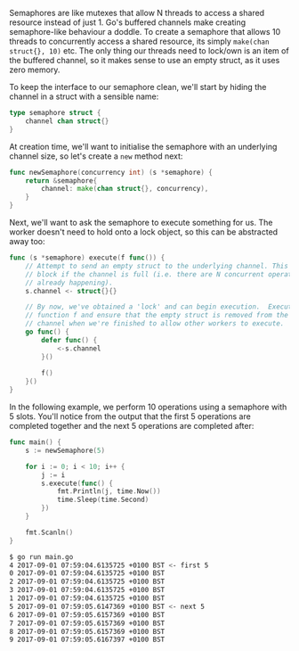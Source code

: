 Semaphores are like mutexes that allow N threads to access a shared resource instead of just 1.  Go's buffered channels make creating semaphore-like behaviour a doddle.  To create a semaphore that allows 10 threads to concurrently access a shared resource, its simply `make(chan struct{}, 10)` etc.  The only thing our threads need to lock/own is an item of the buffered channel, so it makes sense to use an empty struct, as it uses zero memory.

To keep the interface to our semaphore clean, we'll start by hiding the channel in a struct with a sensible name:

``` go
type semaphore struct {
    channel chan struct{}
}
```

At creation time, we'll want to initialise the semaphore with an underlying channel size, so let's create a `new` method next:

``` go
func newSemaphore(concurrency int) (s *semaphore) {
    return &semaphore{
        channel: make(chan struct{}, concurrency),
    }
}
```

Next, we'll want to ask the semaphore to execute something for us.  The worker doesn't need to hold onto a lock object, so this can be abstracted away too:

``` go
func (s *semaphore) execute(f func()) {
    // Attempt to send an empty struct to the underlying channel. This will
    // block if the channel is full (i.e. there are N concurrent operations
    // already happening).
    s.channel <- struct{}{}

    // By now, we've obtained a 'lock' and can begin execution.  Execute
    // function f and ensure that the empty struct is removed from the
    // channel when we're finished to allow other workers to execute.
    go func() {
        defer func() {
            <-s.channel
        }()
        
        f()
    }()
}
```

In the following example, we perform 10 operations using a semaphore with 5 slots.  You'll notice from the output that the first 5 operations are completed together and the next 5 operations are completed after:

``` go
func main() {
    s := newSemaphore(5)

    for i := 0; i < 10; i++ {
        j := i
        s.execute(func() {
            fmt.Println(j, time.Now())
            time.Sleep(time.Second)
        })
    }

    fmt.Scanln()
}
```

``` bash
$ go run main.go
4 2017-09-01 07:59:04.6135725 +0100 BST <- first 5
0 2017-09-01 07:59:04.6135725 +0100 BST
2 2017-09-01 07:59:04.6135725 +0100 BST
3 2017-09-01 07:59:04.6135725 +0100 BST
1 2017-09-01 07:59:04.6135725 +0100 BST
5 2017-09-01 07:59:05.6147369 +0100 BST <- next 5
6 2017-09-01 07:59:05.6157369 +0100 BST
7 2017-09-01 07:59:05.6157369 +0100 BST
8 2017-09-01 07:59:05.6157369 +0100 BST
9 2017-09-01 07:59:05.6167397 +0100 BST
```